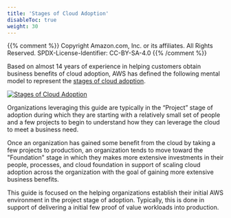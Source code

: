 ```yaml
---
title: 'Stages of Cloud Adoption'
disableToc: true
weight: 30
---
```


{{% comment %}}
Copyright Amazon.com, Inc. or its affiliates. All Rights Reserved.
SPDX-License-Identifier: CC-BY-SA-4.0
{{% /comment %}}

Based on almost 14 years of experience in helping customers obtain business benefits of cloud adoption, AWS has defined the following mental model to represent the [stages of cloud adoption](https://aws.amazon.com/blogs/enterprise-strategy/the-journey-toward-cloud-first-the-stages-of-adoption/). 

[![Stages of Cloud Adoption](/images/00-intro/initial-foundation-stages-of-adoption.png?height=500px)](/images/00-intro/initial-foundation-stages-of-adoption.png)

Organizations leveraging this guide are typically in the “Project” stage of adoption during which they are starting with a relatively small set of people and a few projects to begin to understand how they can leverage the cloud to meet a business need.

Once an organization has gained some benefit from the cloud by taking a few projects to production, an organization tends to move toward the "Foundation" stage in which they makes more extensive investments in their people, processes, and cloud foundation in support of scaling cloud adoption across the organization with the goal of gaining more extensive business benefits.

This guide is focused on the helping organizations establish their initial AWS environment in the project stage of adoption. Typically, this is done in support of delivering a initial few proof of value workloads into production.
